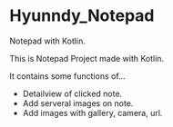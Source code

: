 # Hyunndy_Notepad
Notepad with Kotlin.

This is Notepad Project made with Kotlin.

It contains some functions of... 
- Detailview of clicked note.
- Add serveral images on note.
- Add images with gallery, camera, url.
